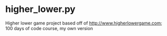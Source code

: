 # higher_lower.py
Higher lower game project based off of http://www.higherlowergame.com; 100 days of code course, my own version
